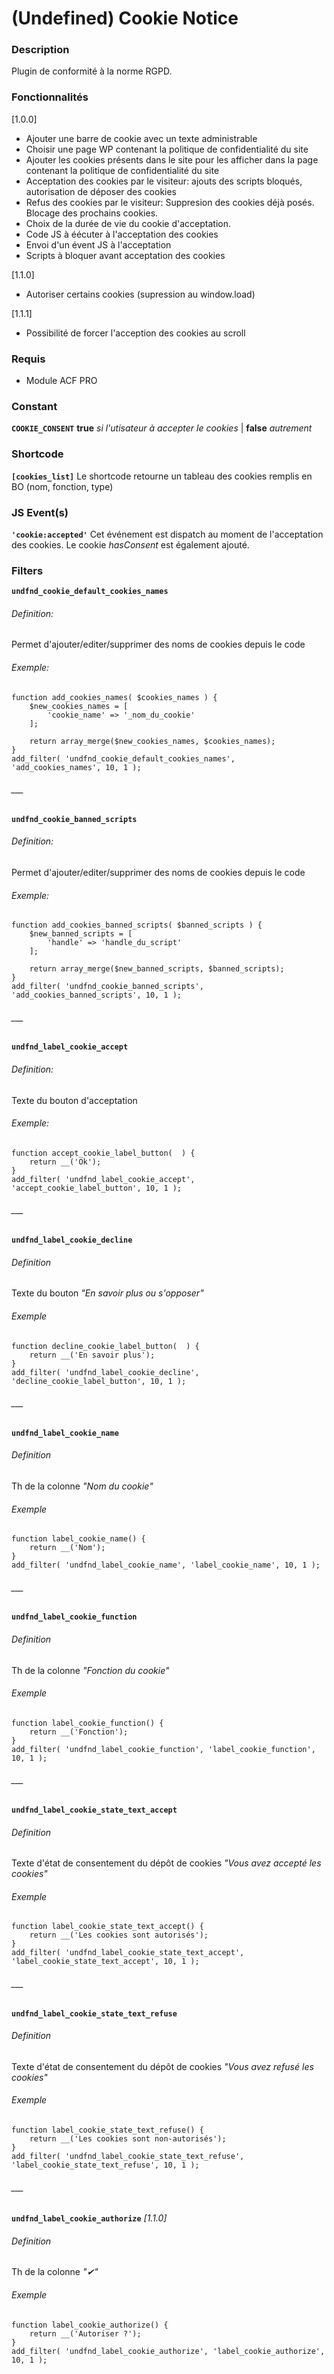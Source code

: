 # (Undefined) Cookie Notice

### Description

Plugin de conformité à la norme RGPD.

### Fonctionnalités
[1.0.0]
* Ajouter une barre de cookie avec un texte administrable
* Choisir une page WP contenant la politique de confidentialité du site
* Ajouter les cookies présents dans le site pour les afficher dans la page contenant la politique de confidentialité du site
* Acceptation des cookies par le visiteur: ajouts des scripts bloqués, autorisation de déposer des cookies
* Refus des cookies par le visiteur: Suppresion des cookies déjà posés. Blocage des prochains cookies.
* Choix de la durée de vie du cookie d'acceptation.
* Code JS à éécuter à l'acceptation des cookies
* Envoi d'un évent JS à l'acceptation
* Scripts à bloquer avant acceptation des cookies

[1.1.0]
* Autoriser certains cookies (supression au window.load)

[1.1.1]
* Possibilité de forcer l'acception des cookies au scroll

### Requis

* Module ACF PRO


### Constant

**`COOKIE_CONSENT`** **true** _si l'utisateur à accepter le cookies_ | **false** _autrement_


### Shortcode

**`[cookies_list]`** Le shortcode retourne un tableau des cookies remplis en BO (nom, fonction, type)


### JS Event(s)

**`'cookie:accepted'`** Cet événement est dispatch au moment de l'acceptation des cookies. Le cookie _hasConsent_ est également ajouté.


### Filters

**`undfnd_cookie_default_cookies_names`**

###### Definition:

Permet d'ajouter/editer/supprimer des noms de cookies depuis le code

###### Exemple:

```
function add_cookies_names( $cookies_names ) {
    $new_cookies_names = [
        'cookie_name' => '_nom_du_cookie'
    ];
    
    return array_merge($new_cookies_names, $cookies_names);
}
add_filter( 'undfnd_cookie_default_cookies_names', 'add_cookies_names', 10, 1 );
```


###### ___


**`undfnd_cookie_banned_scripts`**

###### Definition:

Permet d'ajouter/editer/supprimer des noms de cookies depuis le code

###### Exemple:

```
function add_cookies_banned_scripts( $banned_scripts ) {
    $new_banned_scripts = [
        'handle' => 'handle_du_script'
    ];
    
    return array_merge($new_banned_scripts, $banned_scripts);
}
add_filter( 'undfnd_cookie_banned_scripts', 'add_cookies_banned_scripts', 10, 1 );
```


###### ___


**`undfnd_label_cookie_accept`**

###### Definition:

Texte du bouton d'acceptation

###### Exemple:

```
function accept_cookie_label_button(  ) {
    return __('Ok');
}
add_filter( 'undfnd_label_cookie_accept', 'accept_cookie_label_button', 10, 1 );
```


###### ___


**`undfnd_label_cookie_decline`**

###### Definition

Texte du bouton _"En savoir plus ou s'opposer"_

###### Exemple

```
function decline_cookie_label_button(  ) {
    return __('En savoir plus');
}
add_filter( 'undfnd_label_cookie_decline', 'decline_cookie_label_button', 10, 1 );
```


###### ___


**`undfnd_label_cookie_name`**

###### Definition

Th de la colonne _"Nom du cookie"_

###### Exemple

```
function label_cookie_name() {
    return __('Nom');
}
add_filter( 'undfnd_label_cookie_name', 'label_cookie_name', 10, 1 );
```


###### ___


**`undfnd_label_cookie_function`**

###### Definition

Th de la colonne _"Fonction du cookie"_

###### Exemple

```
function label_cookie_function() {
    return __('Fonction');
}
add_filter( 'undfnd_label_cookie_function', 'label_cookie_function', 10, 1 );
```


###### ___


**`undfnd_label_cookie_state_text_accept`**

###### Definition

Texte d'état de consentement du dépôt de cookies _"Vous avez accepté les cookies"_

###### Exemple

```
function label_cookie_state_text_accept() {
    return __('Les cookies sont autorisés');
}
add_filter( 'undfnd_label_cookie_state_text_accept', 'label_cookie_state_text_accept', 10, 1 );
```


###### ___


**`undfnd_label_cookie_state_text_refuse`**

###### Definition

Texte d'état de consentement du dépôt de cookies _"Vous avez refusé les cookies"_

###### Exemple

```
function label_cookie_state_text_refuse() {
    return __('Les cookies sont non-autorisés');
}
add_filter( 'undfnd_label_cookie_state_text_refuse', 'label_cookie_state_text_refuse', 10, 1 );
```


###### ___

**`undfnd_label_cookie_authorize`** _[1.1.0]_

###### Definition

Th de la colonne _"✔"_

###### Exemple

```
function label_cookie_authorize() {
    return __('Autoriser ?');
}
add_filter( 'undfnd_label_cookie_authorize', 'label_cookie_authorize', 10, 1 );
```


